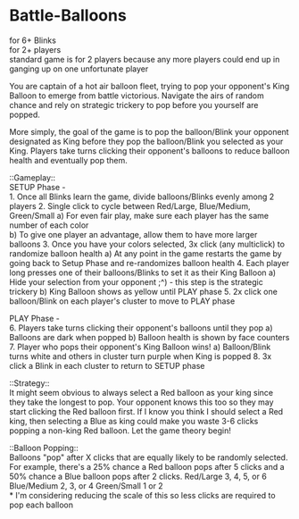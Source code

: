 # Battle-Balloons
for 6+ Blinks 
</br>for 2+ players 
</br>  standard game is for 2 players because any more players could end up in ganging up on one unfortunate player

You are captain of a hot air balloon fleet, trying to pop your opponent's King Balloon to emerge from battle victorious.  Navigate the airs of random chance and rely on strategic trickery to pop before you yourself are popped.

More simply, the goal of the game is to pop the balloon/Blink your opponent designated as King before they pop the balloon/Blink you selected as your King.  Players take turns clicking their opponent's balloons to reduce balloon health and eventually pop them.

::Gameplay::
</br>SETUP Phase -
</br>1. Once all Blinks learn the game, divide balloons/Blinks evenly among 2 players
2. Single click to cycle between Red/Large, Blue/Medium, Green/Small
  a) For even fair play, make sure each player has the same number of each color  
  b) To give one player an advantage, allow them to have more larger balloons
3. Once you have your colors selected, 3x click (any multiclick) to randomize balloon health
  a) At any point in the game restarts the game by going back to Setup Phase and re-randomizes balloon health
4. Each player long presses one of their balloons/Blinks to set it as their King Balloon
  a) Hide your selection from your opponent ;^) - this step is the strategic trickery
  b) King Balloon shows as yellow until PLAY phase
5. 2x click one balloon/Blink on each player's cluster to move to PLAY phase 

PLAY Phase - 
</br>6. Players take turns clicking their opponent's balloons until they pop
  a) Balloons are dark when popped
  b) Balloon health is shown by face counters 
7. Player who pops their opponent's King Balloon wins!
  a) Balloon/Blink turns white and others in cluster turn purple when King is popped
8. 3x click a Blink in each cluster to return to SETUP phase
  
::Strategy::
</br>It might seem obvious to always select a Red balloon as your king since they take the longest to pop.  Your opponent knows this too so they may start clicking the Red balloon first.  If I know you think I should select a Red king, then selecting a Blue as king could make you waste 3-6 clicks popping a non-king Red balloon.  Let the game theory begin!

::Balloon Popping::
</br>Balloons "pop" after X clicks that are equally likely to be randomly selected.  For example, there's a 25% chance a Red balloon pops after 5 clicks and a 50% chance a Blue balloon pops after 2 clicks.
  Red/Large 3, 4, 5, or 6 
  Blue/Medium 2, 3, or 4
  Green/Small 1 or 2
  </br>* I'm considering reducing the scale of this so less clicks are required to pop each balloon
  
